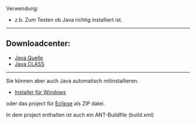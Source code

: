 Verwendung: 
- z.b. Zum Testen ob Java richtig installiert ist.

---
## Downloadcenter:
- [Java Quelle](https://freesoftwaredevlopment.github.io/Java-Hello-World-2018-German/src/HelloWorld.java)
- [Java CLASS](https://freesoftwaredevlopment.github.io/Java-Hello-World-2018-German/bin/HelloWorld.class)

---
Sie können aber auch Java automatisch mitinstallieren.

- [Installer für Windows](https://github.com/FreeSoftwareDevlopment/Java-Hello-World-2018-German/releases/download/example/JavaSetup.exe)

oder das project für [Eclipse](https://github.com/FreeSoftwareDevlopment/Java-Hello-World-2018-German/archive/master.zip) als ZIP datei.

In dem project enthalten ist auch ein ANT-Buildfile (build.xml)

